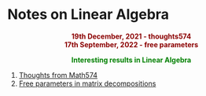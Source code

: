 ﻿---
themes: ["muted","colorful"]
category: mathematics
---

# Notes on Linear Algebra

<p style="text-align:center; color:darkred"> 
<b>19th December, 2021 - thoughts574</b><br> 
<b>17th September, 2022 - free parameters</b> 
</p>

<p style='text-align:center;color:green'><b> 
Interesting results in Linear Algebra
</b></p>

1. [Thoughts from Math574](thoughts574)
2. [Free parameters in matrix decompositions](paramsInDecomp)
